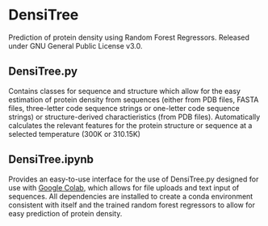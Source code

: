 # DensiTree 
Prediction of protein density using Random Forest Regressors. Released under GNU General Public License v3.0.

## DensiTree.py 
Contains classes for sequence and structure which allow for the easy estimation of protein density from sequences (either from PDB files, FASTA files, three-letter code sequence strings or one-letter code sequence strings) or structure-derived charactieristics (from PDB files). Automatically calculates the relevant features for the protein structure or sequence at a selected temperature (300K or 310.15K) 

## DensiTree.ipynb
Provides an easy-to-use interface for the use of DensiTree.py designed for use with [Google Colab](https://colab.research.google.com/), which allows for file uploads and text input of sequences. All dependencies are installed to create a conda environment consistent with itself and the trained random forest regressors to allow for easy prediction of protein density.


